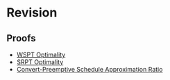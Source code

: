 # Revision

## Proofs
- [WSPT Optimality](pictures\WSPT.png)
- [SRPT Optimality](pictures\SRPT.png)
- [Convert-Preemptive Schedule Approximation Ratio](pictures\Convert-Preemptive_Schedule_Approximation_Ratio.png)
